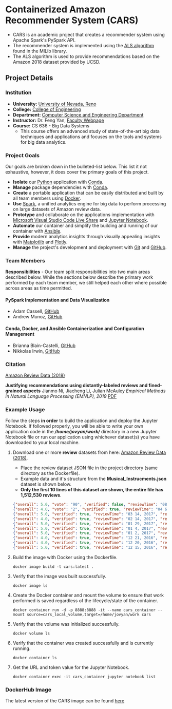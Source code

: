 # Containerized Amazon Recommender System (CARS)

* CARS is an academic project that creates a recommender system using Apache Spark's PySpark API.
* The recommender system is implemented using the [ALS algorithm](https://spark.apache.org/docs/latest/mllib-collaborative-filtering.html) found in the MlLib library.
* The ALS algorithm is used to provide recommendations based on the Amazon 2018 dataset provided by UCSD.

## Project Details

### Institution

* **University:** [University of Nevada, Reno](https://www.unr.edu)
* **College:** [College of Engineering](https://www.unr.edu/engineering)
* **Department:** [Computer Science and Engineering Department](https://www.unr.edu/cse)
* **Instructor:** Dr. Feng Yan, [Faculty Webpage](https://www.unr.edu/cse/people/feng-yan)
* **Course:** CS 636 - Big Data Systems
  * This course offers an advanced study of state-of-the-art big data techniques and applications and focuses on the tools and systems for big data analytics.

### Project Goals

Our goals are broken down in the bulleted-list below. This list it not exhaustive, however, it does cover the primary goals of this project.

* **Isolate** our [Python](https://www.python.org) application with [Conda](https://docs.conda.io/projects/conda/en/latest/index.html).
* **Manage** package dependencies with [Conda](https://docs.conda.io/projects/conda/en/latest/index.html).
* **Create** a portable application that can be easily distributed and built by all team members using [Docker](https://www.docker.com).
* **Use** [Spark](https://spark.apache.org), a unified analytics engine for big data to perform processing on large datasets of Amazon review data.
* **Prototype** and collaborate on the applications implementation with [Microsoft Visual Studio Code Live Share](https://code.visualstudio.com/blogs/2017/11/15/live-share) and [Jupyter Notebook](https://jupyter.org).
* **Automate** our container and simplify the building and running of our container with [Ansible](https://www.ansible.com).
* **Provide** modern analytics insights through visually appealing insights with [Matplotlib](https://matplotlib.org) and [Plotly](https://plotly.com).
* **Manage** the project's development and deployment with [Git](https://git-scm.com) and [GitHub](https://github.com/about).

### Team Members

**Responsibilities** - Our team split responsibilities into two main areas described below. While the sections below describe the primary work performed by each team member, we still helped each other where possible across areas as time permitted.

#### PySpark Implementation and Data Visualization

* Adam Cassell, [GitHub](https://github.com/casselldev)
* Andrew Munoz, [GitHub](https://github.com/amunoz247)

#### Conda, Docker, and Ansible Containerization and Configuration Management

* Brianna Blain-Castelli, [GitHub](https://github.com/bblain18)
* Nikkolas Irwin, [GitHub](https://github.com/nikkolas-james-irwin)

### Citation

[Amazon Review Data (2018)](https://nijianmo.github.io/amazon/index.html)

**Justifying recommendations using distantly-labeled reviews and fined-grained aspects**
Jianmo Ni, Jiacheng Li, Julian McAuley
_Empirical Methods in Natural Language Processing (EMNLP), 2019_
[PDF](http://cseweb.ucsd.edu/~jmcauley/pdfs/emnlp19a.pdf)

### Example Usage

Follow the steps **in order** to build the application and deploy the Jupyter Notebook. If followed properly, you will be able to write your own application code in the **_/home/jovyan/work/_** directory in a new Jupyter Notebook file or run our application using whichever dataset(s) you have downloaded to your local machine.

1. Download one or more **review** datasets from here: [Amazon Review Data (2018)](https://nijianmo.github.io/amazon/index.html).
   * Place the review dataset JSON file in the project directory (same directory as the Dockerfile).
   * Example data and it's structure from the **Musical_Instrucments.json** dataset is shown below.
   * **Only the first 10 lines of this dataset are shown, the entire file has 1,512,530 reviews**.

    ```json
    {"overall": 5.0, "vote": "90", "verified": false, "reviewTime": "08 9, 2004", "reviewerID": "AXHY24HWOF184", "asin": "0470536454", "style": {"Format:": " Paperback"}, "reviewerName": "Bendy", "reviewText": "Crocheting for Dummies by Karen Manthey & Susan Brittain is a wonderfully thorough and very informative book for anyone wanting to learn to crochet and or wanting to freshen up their skills.\n\nThe book reads like a storybook in paragraph form.  Everything is explained in great detail from choosing yarns and hooks, to how to work a large array of crochet stitches, to how to read a pattern, right down to how to care for ones crocheted items.\n\nThe stitch drawings are clear and expertly done making learning new stitches so much easier.\n\nThe book has both a contents page and an index for easy referral.  I especially liked the fact that an index was included.  So many crochet books do not include this.  The index makes it very easy to find information on a particular topic quickly.\n\nThe recommendations for people just learning to crochet are fantastic.  This book wasn't out when I learned to crochet and I learned the hard way about many of the pit falls this book helps one to avoid.  For instance they recommend one start out with a size H-8 crochet hook and a light colored worsted weight yarn.  I learned with a B-1 hook and a fingering weight yarn.  After 2 whole days of crocheting it was 36\" long and 1.5\" tall.  I was trying to make a baby blanket for my doll (which never got made).\n\nThe book contains humor, not just in the cartoons but in the instructions as well which makes for very entertaining reading while one learns a new craft.  I always appreciate having a teacher with a sense of humor!\n\nA good sampling of designs is included so that one can try out their skills.  These include sweaters, an afghan, doilies, hot pads, pillow, scarves, floral motifs, and bandanas.\n\nI am a crochet designer and I read the book cover to cover like a storybook while on vacation this past week.  I thoroughly enjoyed it and learned a few things as well.  I would highly recommend this book to anyone interested in the art of crochet.", "summary": "Terrific Book for Learning the Art of Crochet", "unixReviewTime": 1092009600}
    {"overall": 4.0, "vote": "2", "verified": true, "reviewTime": "04 6, 2017", "reviewerID": "A29OWR79AM796H", "asin": "0470536454", "style": {"Format:": " Hardcover"}, "reviewerName": "Amazon Customer", "reviewText": "Very helpful...", "summary": "Four Stars", "unixReviewTime": 1491436800}
    {"overall": 5.0, "verified": true, "reviewTime": "03 14, 2017", "reviewerID": "AUPWU27A7X5F6", "asin": "0470536454", "style": {"Format:": " Paperback"}, "reviewerName": "Amazon Customer", "reviewText": "EASY TO UNDERSTAND AND A PROMPT SERVICE TOO", "summary": "Five Stars", "unixReviewTime": 1489449600}
    {"overall": 4.0, "verified": true, "reviewTime": "02 14, 2017", "reviewerID": "A1N69A47D4JO6K", "asin": "0470536454", "style": {"Format:": " Paperback"}, "reviewerName": "Christopher Burnett", "reviewText": "My girlfriend use quite often", "summary": "Four Stars", "unixReviewTime": 1487030400}
    {"overall": 5.0, "verified": true, "reviewTime": "01 29, 2017", "reviewerID": "AHTIQUMVCGBFJ", "asin": "0470536454", "style": {"Format:": " Paperback"}, "reviewerName": "Amazon Customer", "reviewText": "Arrived as described. Very happy.", "summary": "Very happy.", "unixReviewTime": 1485648000}
    {"overall": 5.0, "verified": true, "reviewTime": "01 4, 2017", "reviewerID": "A1J8LQ7HVLR9GU", "asin": "0470536454", "style": {"Format:": " Kindle Edition"}, "reviewerName": "Iheartmanatees", "reviewText": "Love the Dummies Series.  Never fails.", "summary": "Love the Dummies Series", "unixReviewTime": 1483488000}
    {"overall": 5.0, "verified": true, "reviewTime": "01 2, 2017", "reviewerID": "ABVTZ63S6GOWF", "asin": "0470536454", "style": {"Format:": " Paperback"}, "reviewerName": "D. Eva", "reviewText": "Good book.", "summary": "Five Stars", "unixReviewTime": 1483315200}
    {"overall": 4.0, "verified": true, "reviewTime": "12 21, 2016", "reviewerID": "A2HX9NFBXGSWRW", "asin": "0470536454", "style": {"Format:": " Paperback"}, "reviewerName": "Stoeffels", "reviewText": "Just started reading it. Love the charts & cautions.", "summary": "Clear. Good reminders.", "unixReviewTime": 1482278400}
    {"overall": 4.0, "verified": true, "reviewTime": "12 20, 2016", "reviewerID": "AP1TQR64HQRCI", "asin": "0470536454", "style": {"Format:": " Paperback"}, "reviewerName": "nan ekelund", "reviewText": "GREAT  book", "summary": "Four Stars", "unixReviewTime": 1482192000}
    {"overall": 5.0, "verified": true, "reviewTime": "12 15, 2016", "reviewerID": "A37FC9MED20AO", "asin": "0470536454", "style": {"Format:": " Paperback"}, "reviewerName": "Jacqueline Bryant", "reviewText": "this is a very helpful book.", "summary": "Five Stars", "unixReviewTime": 1481760000}
    ```

2. Build the image with Docker using the Dockerfile.

    ```docker
    docker image build -t cars:latest .
    ```

3. Verify that the image was built successfully.

    ```docker
    docker image ls
    ```

4. Create the Docker container and mount the volume to ensure that work performed is saved regardless of the lifecycle/state of the container.

    ```docker
    docker container run -d -p 8888:8888 -it --name cars_container --mount source=cars_local_volume,target=/home/jovyan/work cars
    ```

5. Verify that the volume was initialized successfully.

    ```docker
    docker volume ls
    ```
6. Verify that the container was created successfully and is currently running.

    ```docker
    docker container ls
    ```

7. Get the URL and token value for the Jupyter Notebook.

    ```docker
    docker container exec -it cars_container jupyter notebook list
    ```

### DockerHub Image

The latest version of the CARS image can be found [here](https://hub.docker.com/repository/docker/nikkirwin/cars)
